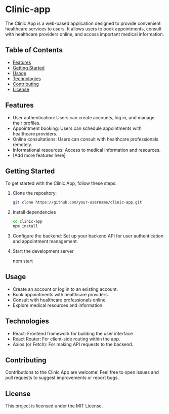 # Clinic-app

The Clinic App is a web-based application designed to provide convenient healthcare services to users. It allows users to book appointments, consult with healthcare providers online, and access important medical information.

## Table of Contents

- [Features](#features)
- [Getting Started](#getting-started)
- [Usage](#usage)
- [Technologies](#technologies)
- [Contributing](#contributing)
- [License](#license)

## Features

- User authentication: Users can create accounts, log in, and manage their profiles.
- Appointment booking: Users can schedule appointments with healthcare providers.
- Online consultations: Users can consult with healthcare professionals remotely.
- Informational resources: Access to medical information and resources.
- [Add more features here]

## Getting Started

To get started with the Clinic App, follow these steps:

1. Clone the repository:

   ```bash
   git clone https://github.com/your-username/clinic-app.git

2. Install dependencies

    ```bash
    cd clinic-app
    npm install

3. Configure the backend: Set up your backend API for user authentication and appointment management.

4. Start the development server

   npm start

## Usage

- Create an account or log in to an existing account.
- Book appointments with healthcare providers.
- Consult with healthcare professionals online.
- Explore medical resources and information.

## Technologies

- React: Frontend framework for building the user interface
- React Router: For client-side routing within the app.
- Axios (or Fetch): For making API requests to the backend.

## Contributing

 Contributions to the Clinic App are welcome! Feel free to open issues and pull requests to suggest improvements or report bugs.

## License

This project is licensed under the MIT License.
